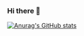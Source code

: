 ### Hi there 👋


[![Anurag's GitHub stats](https://github-readme-stats.vercel.app/api?username=R4rohitm)](https://github.com/anuraghazra/github-readme-stats)

<!--
**R4rohitm/R4rohitm** is a ✨ _special_ ✨ repository because its `README.md` (this file) appears on your GitHub profile.

Here are some ideas to get you started:

- 🔭 I’m currently working on ...
- 🌱 I’m currently learning ...
- 👯 I’m looking to collaborate on ...
- 🤔 I’m looking for help with ...
- 💬 Ask me about ...
- 📫 How to reach me: ...
- 😄 Pronouns: ...
- ⚡ Fun fact: ...
-->
